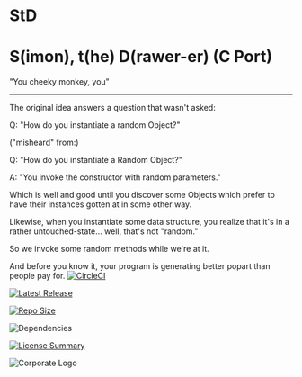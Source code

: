 # StD
S(imon), t(he) D(rawer-er) (C Port)
==========
"You cheeky monkey, you"

----------
The original idea answers a question that wasn't asked:

Q:
"How do you instantiate a random Object?"

("misheard" from:)

Q:
"How do you instantiate a Random Object?"

A:
"You invoke the constructor with random parameters."

Which is well and good until you discover some Objects
which prefer to have their instances gotten at in some other way.

Likewise, when you instantiate some data structure,
you realize that it's in a rather untouched-state...
well, that's not "random."

So we invoke some random methods while we're at it.

And before you know it,
your program is generating better popart
than people pay for.
[![CircleCI](https://img.shields.io/circleci/build/github/InnovAnon-Inc/StD/?color=%23FF1100&logo=InnovAnon%2C%20Inc.&logoColor=%23FF1133&style=plastic)](https://circleci.com/gh/InnovAnon-Inc/StD/)

[![Latest Release](https://img.shields.io/github/commits-since/InnovAnon-Inc/StD//latest?color=%23FF1100&include_prereleases&logo=InnovAnon%2C%20Inc.&logoColor=%23FF1133&style=plastic)](https://github.com/InnovAnon-Inc/StD//releases/latest)

[![Repo Size](https://img.shields.io/github/repo-size/InnovAnon-Inc/StD/?color=%23FF1100&logo=InnovAnon%2C%20Inc.&logoColor=%23FF1133&style=plastic)](https://github.com/InnovAnon-Inc/StD/)

![Dependencies](https://img.shields.io/librariesio/github/InnovAnon-Inc/StD/?color=%23FF1100&style=plastic)

[![License Summary](https://img.shields.io/github/license/InnovAnon-Inc/StD/?color=%23FF1100&label=Free%20Code%20for%20a%20Free%20World%21&logo=InnovAnon%2C%20Inc.&logoColor=%23FF1133&style=plastic)](https://tldrlegal.com/license/unlicense#summary)

![Corporate Logo](https://i.imgur.com/UD8y4Is.gif)


